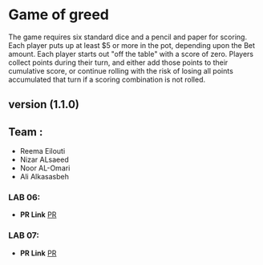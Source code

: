 # Game of greed

The game requires six standard dice and a pencil and paper for scoring. Each player puts up at least $5 or more in the pot, depending upon the Bet amount. Each player starts out "off the table" with a score of zero. Players collect points during their turn, and either add those points to their cumulative score, or continue rolling with the risk of losing all points accumulated that turn if a scoring combination is not rolled.

## version (1.1.0)

## Team :

- Reema Eilouti
- Nizar ALsaeed
- Noor AL-Omari
- Ali Alkasasbeh


### LAB 06:
- **PR Link** [PR](https://github.com/reema-eilouti/game-of-greed/pull/3) 
### LAB 07:
- **PR Link** [PR](https://github.com/reema-eilouti/game-of-greed/pull/5) 
